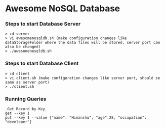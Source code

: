# Awesome NoSQL Database

### Steps to start Database Server

```
> cd server
> vi awesomenosqldb.sh (make configuration changes like dataStorageFolder where the data files will be stored, server port can also be changed)
> ./awesomenosqldb.sh
```

### Steps to start Database Client

```
> cd client
> vi client.sh (make configuration changes like server port, should se same as server port)
> ./client.sh
```

### Running Queries

```
_Get Record by Key_
get --key 1
put --key 1 --value {"name": "Himanshu", "age":28, "occupation": "developer"}
```

